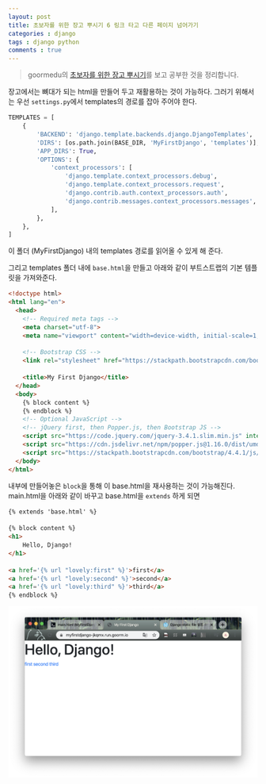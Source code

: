 ```yaml
---
layout: post
title: 초보자를 위한 장고 뿌시기 6 링크 타고 다른 페이지 넘어가기
categories : django
tags : django python
comments : true
---
```


> goormedu의 [초보자를 위한 장고 뿌시기](https://edu.goorm.io/learn/lecture/16377/%EC%B4%88%EB%B3%B4%EC%9E%90%EB%A5%BC-%EC%9C%84%ED%95%9C-%EC%9E%A5%EA%B3%A0-django-%EB%BF%8C%EC%8B%9C%EA%B8%B0)를 보고 공부한 것을 정리합니다.

장고에서는 뼈대가 되는 html을 만들어 두고 재활용하는 것이 가능하다.
그러기 위해서는 우선 `settings.py`에서 templates의 경로를 잡아 주어야 한다.

```python
TEMPLATES = [
    {
        'BACKEND': 'django.template.backends.django.DjangoTemplates',
        'DIRS': [os.path.join(BASE_DIR, 'MyFirstDjango', 'templates')],
        'APP_DIRS': True,
        'OPTIONS': {
            'context_processors': [
                'django.template.context_processors.debug',
                'django.template.context_processors.request',
                'django.contrib.auth.context_processors.auth',
                'django.contrib.messages.context_processors.messages',
            ],
        },
    },
]
```

이 폴더 (MyFirstDjango) 내의 templates 경로를 읽어올 수 있게 해 준다.

그리고 templates 폴더 내에 `base.html`을 만들고 아래와 같이 부트스트랩의 기본 템플릿을 가져와준다.
```html
<!doctype html>
<html lang="en">
  <head>
    <!-- Required meta tags -->
    <meta charset="utf-8">
    <meta name="viewport" content="width=device-width, initial-scale=1, shrink-to-fit=no">

    <!-- Bootstrap CSS -->
    <link rel="stylesheet" href="https://stackpath.bootstrapcdn.com/bootstrap/4.4.1/css/bootstrap.min.css" integrity="sha384-Vkoo8x4CGsO3+Hhxv8T/Q5PaXtkKtu6ug5TOeNV6gBiFeWPGFN9MuhOf23Q9Ifjh" crossorigin="anonymous">

    <title>My First Django</title>
  </head>
  <body>
    {% block content %}
    {% endblock %}
    <!-- Optional JavaScript -->
    <!-- jQuery first, then Popper.js, then Bootstrap JS -->
    <script src="https://code.jquery.com/jquery-3.4.1.slim.min.js" integrity="sha384-J6qa4849blE2+poT4WnyKhv5vZF5SrPo0iEjwBvKU7imGFAV0wwj1yYfoRSJoZ+n" crossorigin="anonymous"></script>
    <script src="https://cdn.jsdelivr.net/npm/popper.js@1.16.0/dist/umd/popper.min.js" integrity="sha384-Q6E9RHvbIyZFJoft+2mJbHaEWldlvI9IOYy5n3zV9zzTtmI3UksdQRVvoxMfooAo" crossorigin="anonymous"></script>
    <script src="https://stackpath.bootstrapcdn.com/bootstrap/4.4.1/js/bootstrap.min.js" integrity="sha384-wfSDF2E50Y2D1uUdj0O3uMBJnjuUD4Ih7YwaYd1iqfktj0Uod8GCExl3Og8ifwB6" crossorigin="anonymous"></script>
  </body>
</html>
```

내부에 만들어놓은 `block`을 통해 이 base.html을 재사용하는 것이 가능해진다.
main.html을 아래와 같이 바꾸고 base.html을 `extends` 하게 되면

```html
{% extends 'base.html' %}

{% block content %}
<h1>
    Hello, Django!
</h1>

<a href='{% url "lovely:first" %}'>first</a>
<a href='{% url "lovely:second" %}'>second</a>
<a href='{% url "lovely:third" %}'>third</a>
{% endblock %}
```

![img](/assets/post-img/django/destroydjango07-img01.png)
